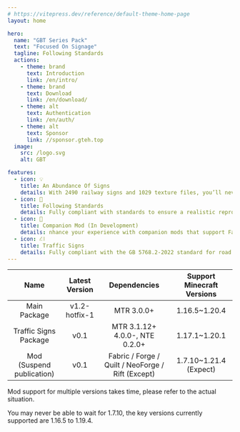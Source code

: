 ```yaml
---
# https://vitepress.dev/reference/default-theme-home-page
layout: home

hero:
  name: "GBT Series Pack"
  text: "Focused On Signage"
  tagline: Following Standards
  actions:
    - theme: brand
      text: Introduction
      link: /en/intro/
    - theme: brand
      text: Download
      link: /en/download/
    - theme: alt
      text: Authentication
      link: /en/auth/
    - theme: alt
      text: Sponsor
      link: //sponsor.gteh.top
  image:
    src: /logo.svg
    alt: GBT

features:
  - icon: 💡
    title: An Abundance Of Signs
    details: With 2490 railway signs and 1029 texture files, you’ll never have to worry about running out of signposts again.
  - icon: 📕
    title: Following Standards
    details: Fully compliant with standards to ensure a realistic reproduction.
  - icon: 🚀
    title: Companion Mod (In Development)
    details: nhance your experience with companion mods that support Fabric / Forge / Quilt / NeoForge / Rift across five platforms, with versions from 1.7.10 to 1.21.4 supported.
  - icon: ⛜
    title: Traffic Signs
    details: Fully compliant with the GB 5768.2-2022 standard for road traffic signs, with the ultimate goal of replicating reality.
---
```


|           Name            | Latest Version |                   Dependencies                    | Support Minecraft Versions |
| :-----------------------: | :------------: | :-----------------------------------------------: | :------------------------: |
|       Main Package        | v1.2-hotfix-1  |                    MTR 3.0.0+                     |       1.16.5~1.20.4        |
|   Traffic Signs Package   |      v0.1      |          MTR 3.1.12+ 4.0.0-, NTE 0.2.0+           |       1.17.1~1.20.1        |
| Mod (Suspend publication) |      v0.1      | Fabric / Forge / Quilt / NeoForge / Rift (Except) |   1.7.10~1.21.4 (Expect)   |

Mod support for multiple versions takes time, please refer to the actual situation.

You may never be able to wait for 1.7.10, the key versions currently supported are 1.16.5 to 1.19.4.